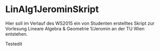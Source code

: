 # LinAlg1JerominSkript
Hier soll im Verlauf des WS2015 ein von Studenten erstelltes Skript zur Vorlesung Lineare Algebra & Geometrie 1/Jeromin an der TU Wien entstehen.

Testedit
